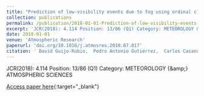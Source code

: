 ```yaml
---
title: "Prediction of low-visibility events due to fog using ordinal classification"
collection: publications
permalink: /publication/2018-01-01-Prediction-of-low-visibility-events-due-to-fog-using-ordinal-classification
excerpt: 'JCR(2018): 4.114 Position: 13/86 (Q1) Category: METEOROLOGY &amp; ATMOSPHERIC SCIENCES'
date: 2018-01-01
venue: 'Atmospheric Research'
paperurl: 'doi.org/10.1016/j.atmosres.2018.07.017'
citation: ' David Guijo-Rubio,  Pedro Antonio Gutiérrez,  Carlos Casanova-Mateo,  Julia Sanz-Justo,  Sancho Salcedo-Sanz,  César Hervás-Martínez, &quot;Prediction of low-visibility events due to fog using ordinal classification.&quot; Atmospheric Research, Vol. 214, 2018, pp. 64-73.'
---
```

JCR(2018): 4.114 Position: 13/86 (Q1) Category: METEOROLOGY {\&amp;} ATMOSPHERIC SCIENCES

[Access paper here](http://doi.org/10.1016/j.atmosres.2018.07.017){:target="_blank"}
